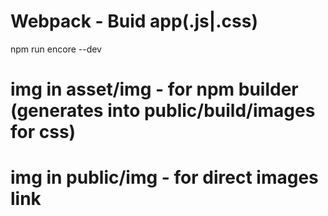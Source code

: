 # Webpack - Buid app(.js|.css)
npm run encore --dev

# img in asset/img - for npm builder (generates into public/build/images for css)
# img in public/img - for direct images link